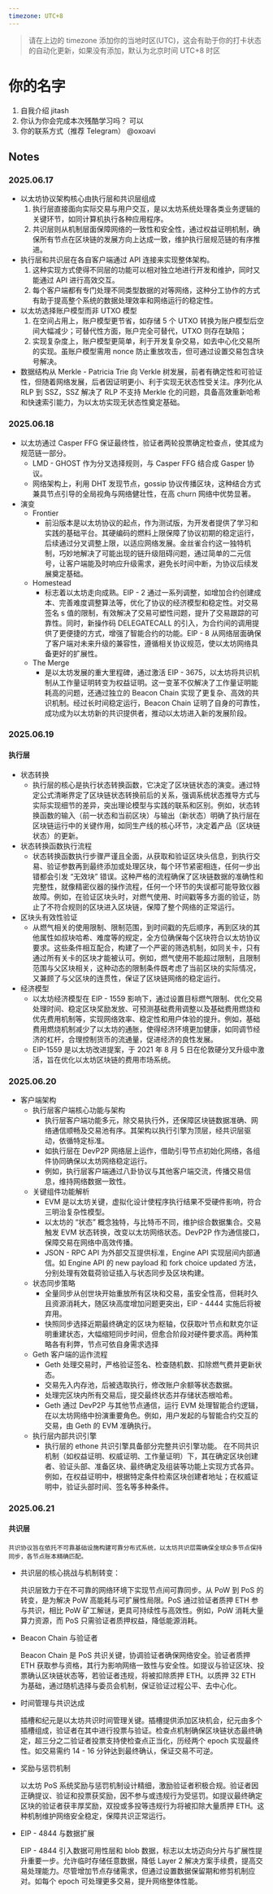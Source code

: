 ```yaml
---
timezone: UTC+8
---
```


> 请在上边的 timezone 添加你的当地时区(UTC)，这会有助于你的打卡状态的自动化更新，如果没有添加，默认为北京时间 UTC+8 时区


# 你的名字

1. 自我介绍
   jitash
2. 你认为你会完成本次残酷学习吗？
   可以
3. 你的联系方式（推荐 Telegram）
   @oxoavi

## Notes

<!-- Content_START -->

### 2025.06.17

- 以太坊协议架构核心由执行层和共识层组成
    1. 执行层直接面向实际交易与用户交互，是以太坊系统处理各类业务逻辑的关键环节，如同计算机执行各种应用程序。
    2. 共识层则从机制层面保障网络的一致性和安全性，通过权益证明机制，确保所有节点在区块链的发展方向上达成一致，维护执行层规范链的有序推进。
- 执行层和共识层在各自客户端通过 API 连接来实现整体架构。
    1. 这种实现方式使得不同层的功能可以相对独立地进行开发和维护，同时又能通过 API 进行高效交互。
    2. 每个客户端都有专门处理不同类型数据的对等网络，这种分工协作的方式有助于提高整个系统的数据处理效率和网络运行的稳定性。
- 以太坊选择账户模型而非 UTXO 模型
    1. 在空间占用上，账户模型更节省，如存储 5 个 UTXO 转换为账户模型后空间大幅减少；可替代性方面，账户完全可替代，UTXO 则存在缺陷；
    2. 实现复杂度上，账户模型更简单，利于开发复杂交易，如去中心化交易所的实现。虽账户模型需用 nonce 防止重放攻击，但可通过设置交易包含块号解决。
- 数据结构从 Merkle - Patricia Trie 向 Verkle 树发展，前者有确定性和可验证性，但随着网络发展，后者因证明更小、利于实现无状态性受关注。序列化从 RLP 到 SSZ，SSZ 解决了 RLP 不支持 Merkle 化的问题，具备高效重新哈希和快速索引能力，为以太坊实现无状态性奠定基础。

### 2025.06.18

- 以太坊通过 Casper FFG 保证最终性，验证者两轮投票确定检查点，使其成为规范链一部分。
    - LMD - GHOST 作为分叉选择规则，与 Casper FFG 结合成 Gasper 协议。
    - 网络架构上，利用 DHT 发现节点，gossip 协议传播区块，这种结合方式兼具节点引导的全局视角与网络健壮性，在高 churn 网络中优势显著。
- 演变
    - Frontier
        - 前沿版本是以太坊协议的起点，作为测试版，为开发者提供了学习和实践的基础平台。其硬编码的燃料上限保障了协议初期的稳定运行，后续通过分叉调整上限，以适应网络发展。金丝雀合约这一独特机制，巧妙地解决了可能出现的链升级阻碍问题，通过简单的二元信号，让客户端能及时响应升级需求，避免长时间中断，为协议后续发展奠定基础。
    - Homestead
        - 标志着以太坊走向成熟。EIP - 2 通过一系列调整，如增加合约创建成本、完善难度调整算法等，优化了协议的经济模型和稳定性。对交易签名 s 值的限制，有效解决了交易可塑性问题，提升了交易跟踪的可靠性。同时，新操作码 DELEGATECALL 的引入，为合约间的调用提供了更便捷的方式，增强了智能合约的功能。EIP - 8 从网络层面确保了客户端对未来升级的兼容性，遵循相关协议规范，使以太坊网络具备更好的扩展性。
    - The Merge
        - 是以太坊发展的重大里程碑，通过激活 EIP - 3675，以太坊将共识机制从工作量证明转变为权益证明。这一变革不仅解决了工作量证明能耗高的问题，还通过独立的 Beacon Chain 实现了更复杂、高效的共识机制。经过长时间稳定运行，Beacon Chain 证明了自身的可靠性，成功成为以太坊新的共识提供者，推动以太坊进入新的发展阶段。

### 2025.06.19

#### 执行层

- 状态转换
    - 执行层的核心是执行状态转换函数，它决定了区块链状态的演变。通过特定公式清晰界定了区块链状态转换前后的关系，强调系统状态推导方式与实际实现细节的差异，突出理论模型与实践的联系和区别。例如，状态转换函数的输入（前一状态和当前区块）与输出（新状态）明确了执行层在区块链运行中的关键作用，如同生产线的核心环节，决定着产品（区块链状态）的更新。
- 状态转换函数执行流程
    - 状态转换函数执行步骤严谨且全面，从获取和验证区块头信息，到执行交易、验证参数再到最终添加或处理区块，每个环节紧密相连，任何一步出错都会引发 “无效块” 错误。这种严格的流程确保了区块链数据的准确性和完整性，就像精密仪器的操作流程，任何一个环节的失误都可能导致仪器故障。例如，在验证区块头时，对燃气使用、时间戳等多方面的验证，防止了不符合规则的区块进入区块链，保障了整个网络的正常运行。     
- 区块头有效性验证
    - 从燃气相关的使用限制、限制范围，到时间戳的先后顺序，再到区块的其他属性如叔块哈希、难度等的规定，全方位确保每个区块符合以太坊协议要求。这些条件相互配合，构建了一个严密的筛选机制，如同关卡，只有通过所有关卡的区块才能被认可。例如，燃气使用不能超过限制，且限制范围与父区块相关，这种动态的限制条件既考虑了当前区块的实际情况，又兼顾了与父区块的连贯性，保证了区块链网络的稳定运行。
- 经济模型
    - 以太坊经济模型在 EIP - 1559 影响下，通过设置目标燃气限制、优化交易处理时间、稳定区块奖励发放、可预测基础费用调整以及基础费用燃烧和优先费用机制等，实现网络效率、稳定性和用户体验的提升。例如，基础费用燃烧机制减少了以太坊的通胀，使得经济环境更加健康，如同调节经济的杠杆，合理控制货币的流通量，促进经济的良性发展。
    - EIP-1559 是以太坊改进提案，于 2021 年 8 月 5 日在伦敦硬分叉升级中激活，旨在优化以太坊区块链的费用市场系统。

### 2025.06.20

- 客户端架构
    - 执行层客户端核心功能与架构
        - 执行层客户端功能多元，除交易执行外，还保障区块链数据准确、网络通信顺畅及交易池有序。其架构以执行引擎为顶层，经共识层驱动，依循特定标准。
        - 如执行层在 DevP2P 网络层上运作，借助引导节点初始化网络，各组件协同确保以太坊网络稳定运行。
        - 例如，执行层客户端通过八卦协议与其他客户端交流，传播交易信息，维持网络数据一致性。
    - 关键组件功能解析
        - EVM 是以太坊关键，虚拟化设计使程序执行结果不受硬件影响，符合三明治复杂性模型。
        - 以太坊的 “状态” 概念独特，与比特币不同，维护综合数据集合。交易触发 EVM 状态转换，改变以太坊网络状态。DevP2P 作为通信接口，保障交易在网络中高效传播。
        - JSON - RPC API 为外部交互提供标准，Engine API 实现层间内部通信。如 Engine API 的 new payload 和 fork choice updated 方法，分别处理有效载荷验证插入与状态同步及区块构建。
    - 状态同步策略
        - 全量同步从创世块开始重放所有区块和交易，虽安全性高，但耗时久且资源消耗大，随区块高度增加问题更突出，EIP - 4444 实施后将被弃用。
        - 快照同步选择近期最终确定的区块为枢轴，仅获取叶节点和默克尔证明重建状态，大幅缩短同步时间，但愈合阶段对硬件要求高。两种策略各有利弊，节点可依自身需求选择
    - Geth 客户端的运作流程
        - Geth 处理交易时，严格验证签名、检查随机数、扣除燃气费并更新状态。
        - 交易先入内存池，后被选取执行，修改账户余额等状态数据。
        - 处理完区块内所有交易后，提交最终状态并存储状态根哈希。
        - Geth 通过 DevP2P 与其他节点通信，运行 EVM 处理智能合约逻辑，在以太坊网络中扮演重要角色。例如，用户发起的与智能合约交互的交易，由 Geth 的 EVM 准确执行。
    - 执行层内部共识引擎
        - 执行层的 ethone 共识引擎具备部分完整共识引擎功能。
        在不同共识机制（如权益证明、权威证明、工作量证明）下，其在确定区块创建者、验证头部、准备区块、最终确定及组装等功能上实现方式各异。例如，在权益证明中，根据特定条件检索区块创建者地址；在权威证明中，验证头部时间、签名等多种条件。
    
### 2025.06.21

#### 共识层

    共识协议旨在依托不可靠基础设施构建可靠分布式系统，以太坊共识层需确保全球众多节点保持同步，各节点账本精确匹配。

- 共识层的核心挑战与机制转变：
    
    共识层致力于在不可靠的网络环境下实现节点间可靠同步。从 PoW 到 PoS 的转变，是为解决 PoW 高能耗与可扩展性局限。PoS 通过验证者质押 ETH 参与共识，相比 PoW 矿工解谜，更具可持续性与高效性。例如，PoW 消耗大量算力资源，而 PoS 只需验证者质押权益，降低能源消耗。
- Beacon Chain 与验证者

    Beacon Chain 是 PoS 共识关键，协调验证者确保网络安全。验证者质押 ETH 获取参与资格，其行为影响网络一致性与安全性。如提议与验证区块、投票确认区块链状态等，若验证者违规，将被扣除质押 ETH。以质押 32 ETH 为基础，通过随机选择与委员会机制，保证验证过程公平、去中心化。
- 时间管理与共识达成

    插槽和纪元是以太坊共识时间管理关键。插槽提供添加区块机会，纪元由多个插槽组成，验证者在其中进行投票与验证。检查点机制确保区块链状态最终确定，超三分之二验证者投票支持使检查点正当化，历经两个 epoch 实现最终性。如交易需约 14 - 16 分钟达到最终确认，保证交易不可逆。
- 奖励与惩罚机制

    以太坊 PoS 系统奖励与惩罚机制设计精细，激励验证者积极合规。验证者因正确提议、验证和投票获奖励，因不参与或违规行为受惩罚。如提议最终确定区块的验证者获丰厚奖励，双投或多投等违规行为将被扣除大量质押 ETH。这种机制维护网络安全稳定，保障共识正常运行。
- EIP - 4844 与数据扩展
    
    EIP - 4844 引入数据可用性层和 blob 数据，标志以太坊迈向分片与扩展性提升重要一步。允许临时存储任意数据，降低 Layer 2 解决方案手续费，提高交易处理能力。尽管增加节点存储需求，但通过设置数据保留期和修剪机制应对。如每个 epoch 可处理更多交易，提升网络整体性能。


<!-- Content_END -->
